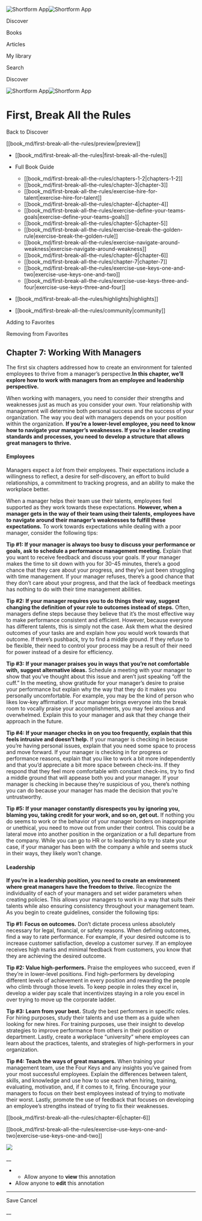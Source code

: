 ![Shortform App](/img/logo.36a2399e.svg)![Shortform App](/img/logo-dark.70c1b072.svg)

Discover

Books

Articles

My library

Search

Discover

![Shortform App](/img/logo.36a2399e.svg)![Shortform App](/img/logo-dark.70c1b072.svg)

# First, Break All the Rules

Back to Discover

[[book_md/first-break-all-the-rules/preview|preview]]

  * [[book_md/first-break-all-the-rules|first-break-all-the-rules]]
  * Full Book Guide

    * [[book_md/first-break-all-the-rules/chapters-1-2|chapters-1-2]]
    * [[book_md/first-break-all-the-rules/chapter-3|chapter-3]]
    * [[book_md/first-break-all-the-rules/exercise-hire-for-talent|exercise-hire-for-talent]]
    * [[book_md/first-break-all-the-rules/chapter-4|chapter-4]]
    * [[book_md/first-break-all-the-rules/exercise-define-your-teams-goals|exercise-define-your-teams-goals]]
    * [[book_md/first-break-all-the-rules/chapter-5|chapter-5]]
    * [[book_md/first-break-all-the-rules/exercise-break-the-golden-rule|exercise-break-the-golden-rule]]
    * [[book_md/first-break-all-the-rules/exercise-navigate-around-weakness|exercise-navigate-around-weakness]]
    * [[book_md/first-break-all-the-rules/chapter-6|chapter-6]]
    * [[book_md/first-break-all-the-rules/chapter-7|chapter-7]]
    * [[book_md/first-break-all-the-rules/exercise-use-keys-one-and-two|exercise-use-keys-one-and-two]]
    * [[book_md/first-break-all-the-rules/exercise-use-keys-three-and-four|exercise-use-keys-three-and-four]]
  * [[book_md/first-break-all-the-rules/highlights|highlights]]
  * [[book_md/first-break-all-the-rules/community|community]]



Adding to Favorites 

Removing from Favorites 

## Chapter 7: Working With Managers

The first six chapters addressed how to create an environment for talented employees to thrive from a manager’s perspective.**In this chapter, we’ll explore how to work with managers from an employee and leadership perspective.**

When working with managers, you need to consider _their_ strengths and weaknesses just as much as you consider your _own_. Your relationship with management will determine both personal success and the success of your organization. The way you deal with managers depends on your position within the organization. **If you’re a lower-level employee, you need to know how to navigate your manager’s weaknesses. If you’re a leader creating standards and processes, you need to develop a structure that allows great managers to thrive.**

#### Employees

Managers expect a _lot_ from their employees. Their expectations include a willingness to reflect, a desire for self-discovery, an effort to build relationships, a commitment to tracking progress, and an ability to make the workplace better.

When a manager helps their team use their talents, employees feel supported as they work towards these expectations. **However, when a manager gets in the way of their team using their talents, employees have to navigate around their manager’s weaknesses to fulfill these expectations.** To work towards expectations while dealing with a poor manager, consider the following tips:

**Tip #1: If your manager is always too busy to discuss your performance or goals, ask to schedule a performance management meeting.** Explain that you want to receive feedback and discuss your goals. If your manager makes the time to sit down with you for 30-45 minutes, there’s a good chance that they care about your progress, and they’ve just been struggling with time management. If your manager refuses, there’s a good chance that they don’t care about your progress, and that the lack of feedback meetings has nothing to do with their time management abilities.

**Tip #2: If your manager requires you to do things their way, suggest changing the definition of your role to outcomes instead of steps.** Often, managers define steps because they believe that it’s the most effective way to make performance consistent and efficient. However, because everyone has different talents, this is simply not the case. Ask them what the desired outcomes of your tasks are and explain how _you_ would work towards that outcome. If there’s pushback, try to find a middle ground. If they refuse to be flexible, their need to control your process may be a result of their need for power instead of a desire for efficiency.

**Tip #3: If your manager praises you in ways that you’re not comfortable with, suggest alternative ideas.** Schedule a meeting with your manager to show that you’ve thought about this issue and aren’t just speaking “off the cuff.” In the meeting, show gratitude for your manager’s desire to praise your performance but explain why the way that they do it makes you personally uncomfortable. For example, you may be the kind of person who likes low-key affirmation. If your manager brings everyone into the break room to vocally praise your accomplishments, you may feel anxious and overwhelmed. Explain this to your manager and ask that they change their approach in the future.

**Tip #4: If your manager checks in on you too frequently, explain that this feels intrusive and doesn’t help.** If your manager is checking in because you’re having personal issues, explain that you need some space to process and move forward. If your manager is checking in for progress or performance reasons, explain that you like to work a bit more independently and that you’d appreciate a bit more space between check-ins. If they respond that they feel more comfortable with constant check-ins, try to find a middle ground that will appease both you and your manager. If your manager is checking in because they’re suspicious of you, there’s nothing you can do because your manager has made the decision that you’re untrustworthy.

**Tip #5: If your manager constantly disrespects you by ignoring you, blaming you, taking credit for your work, and so on, get out.** If nothing you do seems to work or the behavior of your manager borders on inappropriate or unethical, you need to move out from under their control. This could be a lateral move into another position in the organization or a full departure from the company. While you can go to HR or to leadership to try to state your case, if your manager has been with the company a while and seems stuck in their ways, they likely won’t change.

#### Leadership

**If you’re in a leadership position, you need to create an environment where great managers have the freedom to thrive.** Recognize the individuality of each of your managers and set wider parameters when creating policies. This allows your managers to work in a way that suits their talents while also ensuring consistency throughout your management team. As you begin to create guidelines, consider the following tips:

**Tip #1: Focus on outcomes.** Don’t dictate process unless absolutely necessary for legal, financial, or safety reasons. When defining outcomes, find a way to rate performance. For example, if your desired outcome is to increase customer satisfaction, develop a customer survey. If an employee receives high marks and minimal feedback from customers, you know that they are achieving the desired outcome.

**Tip #2: Value high-performers.** Praise the employees who succeed, even if they’re in lower-level positions. Find high-performers by developing different levels of achievement in every position and rewarding the people who climb through those levels. To keep people in roles they excel in, develop a wider pay scale that incentivizes staying in a role you excel in over trying to move up the corporate ladder.

**Tip #3: Learn from your best.** Study the best performers in specific roles. For hiring purposes, study their talents and use them as a guide when looking for new hires. For training purposes, use their insight to develop strategies to improve performance from others in their position or department. Lastly, create a workplace “university” where employees can learn about the practices, talents, and strategies of high-performers in your organization.

**Tip #4: Teach the ways of great managers.** When training your management team, use the Four Keys and any insights you’ve gained from your most successful employees. Explain the differences between talent, skills, and knowledge and use how to use each when hiring, training, evaluating, motivation, and, if it comes to it, firing. Encourage your managers to focus on their best employees instead of trying to motivate their worst. Lastly, promote the use of feedback that focuses on developing an employee’s strengths instead of trying to fix their weaknesses.

[[book_md/first-break-all-the-rules/chapter-6|chapter-6]]

[[book_md/first-break-all-the-rules/exercise-use-keys-one-and-two|exercise-use-keys-one-and-two]]

![](https://bat.bing.com/action/0?ti=56018282&Ver=2&mid=a8004fc6-aa7a-4e73-a913-a693d73deda5&sid=49fff5b0636c11eeb9c611038afc8668&vid=4a005010636c11ee80c703d4c4a7acd5&vids=0&msclkid=N&pi=0&lg=en-US&sw=800&sh=600&sc=24&nwd=1&tl=Shortform%20%7C%20Book&p=https%3A%2F%2Fwww.shortform.com%2Fapp%2Fbook%2Ffirst-break-all-the-rules%2Fchapter-7&r=&lt=312&evt=pageLoad&sv=1&rn=875530)

__

  *   * Allow anyone to **view** this annotation
  * Allow anyone to **edit** this annotation



* * *

Save Cancel

__



